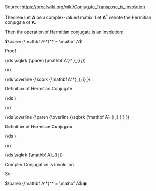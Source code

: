 # 

Source: https://proofwiki.org/wiki/Conjugate_Transpose_is_Involution

Theorem
Let $\mathbf A$ be a complex-valued matrix.
Let $\mathbf A^*$ denote the Hermitian conjugate of $\mathbf A$.

Then the operation of Hermitian conjugate is an involution:

$\paren {\mathbf A^*}^* = \mathbf A$


Proof













\(\ds \sqbrk {\paren {\mathbf A^*}^* }_{i j}\)

\(=\)







\(\ds \overline {\sqbrk {\mathbf A^*}_{j i} }\)





Definition of Hermitian Conjugate














\(\ds \)

\(=\)







\(\ds \overline {\paren {\overline {\sqbrk {\mathbf A}_{i j} } } }\)





Definition of Hermitian Conjugate














\(\ds \)

\(=\)







\(\ds \sqbrk {\mathbf A}_{i j}\)





Complex Conjugation is Involution



So:

$\paren {\mathbf A^*}^* = \mathbf A$
$\blacksquare$





